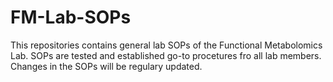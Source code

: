 # FM-Lab-SOPs
This repositories contains general lab SOPs of the Functional Metabolomics Lab. SOPs are tested and established go-to procetures fro all lab members. Changes in the SOPs will be regulary updated. 
